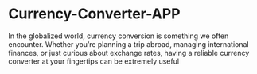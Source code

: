 # Currency-Converter-APP
In the globalized world, currency conversion is something we often encounter. Whether you’re planning a trip abroad, managing international finances, or just curious about exchange rates, having a reliable currency converter at your fingertips can be extremely useful
